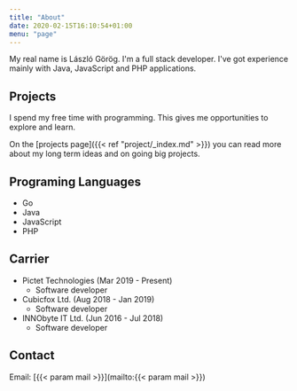 ```yaml
---
title: "About"
date: 2020-02-15T16:10:54+01:00
menu: "page" 
---
```

My real name is László Görög. I'm a full stack developer. I've got experience mainly with Java, JavaScript and PHP
applications.

## Projects

I spend my free time with programming. This gives me opportunities to explore and learn.

On the [projects page]({{< ref "project/_index.md" >}}) you can read more about my long term ideas and on going big
projects.

## Programing Languages

- Go
- Java
- JavaScript
- PHP

## Carrier

- Pictet Technologies (Mar 2019 - Present)
  - Software developer
- Cubicfox Ltd. (Aug 2018 - Jan 2019)
  - Software developer
- INNObyte IT Ltd. (Jun 2016 - Jul 2018)
  - Software developer

## Contact

Email: [{{< param mail >}}](mailto:{{< param mail >}})
